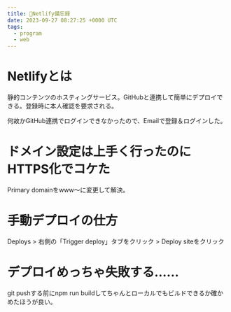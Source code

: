 ```yaml
---
title: 📝Netlify備忘録
date: 2023-09-27 08:27:25 +0000 UTC
tags:
  - program
  - web
---
```


# Netlifyとは
静的コンテンツのホスティングサービス。GitHubと連携して簡単にデプロイできる。登録時に本人確認を要求される。

何故かGitHub連携でログインできなかったので、Emailで登録＆ログインした。

# ドメイン設定は上手く行ったのにHTTPS化でコケた
Primary domainをwww～に変更して解決。

# 手動デプロイの仕方
Deploys > 右側の「Trigger deploy」タブをクリック > Deploy siteをクリック

# デプロイめっちゃ失敗する……
git pushする前にnpm run buildしてちゃんとローカルでもビルドできるか確かめたほうが良い。